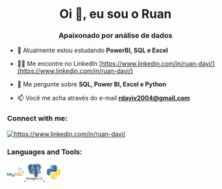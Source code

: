 <h1 align="center">Oi 👋, eu sou o Ruan</h1>
<h3 align="center">Apaixonado por análise de dados</h3>

- 🌱 Atualmente estou estudando **PowerBI, SQL e Excel**

- 👨‍💻 Me encontre no LinkedIn [https://www.linkedin.com/in/ruan-davi/](https://www.linkedin.com/in/ruan-davi/)

- 💬 Me pergunte sobre **SQL, Power BI, Excel e Python**

- 📫 Você me acha através do e-mail **rdaviv2004@gmail.com**

<h3 align="left">Connect with me:</h3>
<p align="left">
<a href="https://linkedin.com/in/https://www.linkedin.com/in/ruan-davi/" target="blank"><img align="center" src="https://raw.githubusercontent.com/rahuldkjain/github-profile-readme-generator/master/src/images/icons/Social/linked-in-alt.svg" alt="https://www.linkedin.com/in/ruan-davi/" height="30" width="40" /></a>
</p>

<h3 align="left">Languages and Tools:</h3>
<p align="left"> <a href="https://www.mysql.com/" target="_blank" rel="noreferrer"> <img src="https://raw.githubusercontent.com/devicons/devicon/master/icons/mysql/mysql-original-wordmark.svg" alt="mysql" width="40" height="40"/> </a> <a href="https://www.postgresql.org" target="_blank" rel="noreferrer"> <img src="https://raw.githubusercontent.com/devicons/devicon/master/icons/postgresql/postgresql-original-wordmark.svg" alt="postgresql" width="40" height="40"/> </a> <a href="https://www.python.org" target="_blank" rel="noreferrer"> <img src="https://raw.githubusercontent.com/devicons/devicon/master/icons/python/python-original.svg" alt="python" width="40" height="40"/> </a> </p>
